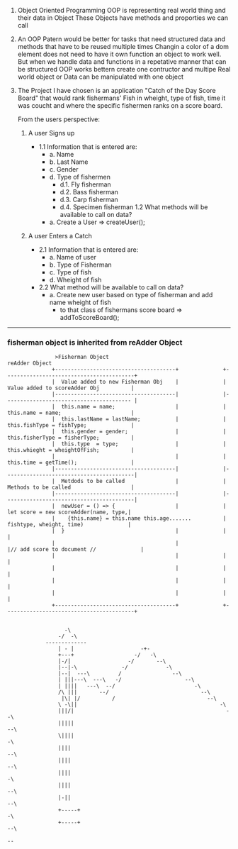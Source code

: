 1.  Object Oriented Programming
    OOP is representing real world thing and their data in Object
    These Objects have methods and proporties we can call

2.  An OOP Patern would be better for tasks that need structured 
    data and methods that have to be reused multiple times
    Changin a color of a dom element does not need to have it own
    function an object to work well. But when we handle data and 
    functions in a repetative manner that can be structured OOP 
    works bettern create one contructor and multipe Real world 
    object or Data can be manipulated with one object 


3.  The Project I have chosen is an application "Catch of the Day
    Score Board" that would rank fishermans' Fish in wheight, type 
    of fish, time it was coucht and where the specific fishermen 
    ranks on a score board.

    From the users perspective: 
    1. A user Signs up
       - 1.1 Information that is entered are:
           - a. Name
           - b. Last Name
           - c. Gender
           - d. Type of fishermen
               - d.1. Fly fisherman
               - d.2. Bass fisherman
               - d.3. Carp fisherman
               - d.4. Specimen fisherman
        1.2 What methods will be available to call on data?
          - a. Create a User => createUser();

    2. A user Enters a Catch
       - 2.1 Information that is entered are:
           - a. Name of user
           - b. Type of Fisherman
           - c. Type of fish
           - d. Wheight of fish
       - 2.2 What method will be available to call on data?
           - a. Create new user based on type of fisherman and add name wheight of fish 
             - to that class of fishermans score board => addToScoreBoard();

---

### fisherman object is inherited from reAdder Object
                                                                                                                   
                   >Fisherman Object                                       reAdder Object                        
                  +--------------------------------------+              +-----------------------------------------+
                  |  Value added to new Fisherman Obj    |              |  Value added to scoreAdder Obj          |
                  |--------------------------------------|              |---------------------------------------- |
                  |  this.name = name;                   |              |  this.name = name;                      |
                  |  this.lastName = lastName;           |              |  this.fishType = fishType;              |
                  |  this.gender = gender;               |              |  this.fisherType = fisherType;          |
                  |  this.type  = type;                  |              |  this.whieght = wheightOfFish;          |
                  |                                      |              |  this.time = getTime();                 |
                  |--------------------------------------|              |-----------------------------------------|
                  |  Metdods to be called                |              |  Methods to be called                   |
                  |--------------------------------------|              |-----------------------------------------|
                  |  newUser = () => {                   |              |   let score = new scoreAdder(name, type,|
                  |    {this.name} = this.name this.age.......          |   fishtype, wheight, time)              |
                  |  }                                   |              |                                         |
                  |                                      |              |// add score to document //              |
                  |                                      |              |                                         |
                  |                                      |              |                                         |
                  |                                      |              |                                         |
                  |                                      |              |                                         |
                  +--------------------------------------+              +-----------------------------------------+


                      -\                                                                             
                    -/  -\                                                                           
                -------------                                                                    
                    | - |                     -+-                                                    
                    +---+                   -/   -\                                                  
                    |-/|                  -/       --\                                               
                    |--|-\              -/            -\                                             
                    |--|  ---\         /                --\                                          
                    | |||---\  ---\   -/                    --\                                       
                    | ||||   ---\  --/                         -\                                     
                    /\ |||       --/                             --\                                  
                     |\| |/          /                             --\                               
                    \ -\||                                             -\                             
                    |||/|                                                --\                          
                    |||||                                                   --\                       
                    \||||                                                      -\                     
                    ||||                                                        --\                  
                    ||||                                                           --\               
                    ||||                                                              -\             
                    ||||                                                                --\          
                    |-||                                                                   --\       
                    +-----+                                                                   -\     
                    +-----+                                                                     --\  
                                                                                                    --
                                                                                                    
                                                                                                                               
                                                                                                                               